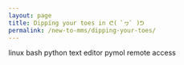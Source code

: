 ```yaml
---
layout: page
title: Dipping your toes in ᕦ( ﾟヮﾟ )ᕤ
permalink: /new-to-mms/dipping-your-toes/
---
```

linux
bash
python
text editor
pymol
remote access